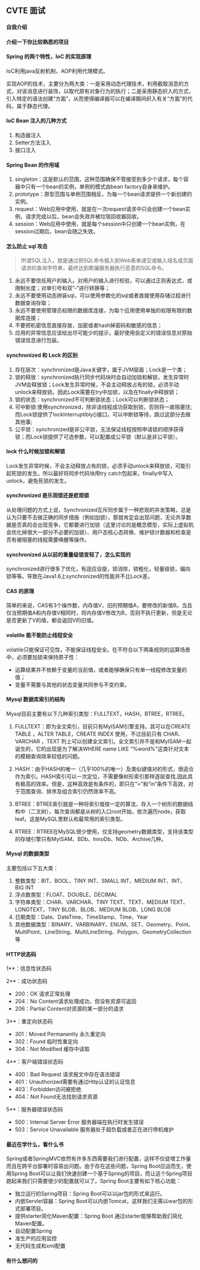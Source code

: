 ## CVTE 面试


#### 自我介绍


#### 介绍一下你比较熟悉的项目


#### Spring 的两个特性，IoC 的实现原理

IoC利用java反射机制，AOP利用代理模式。

实现AOP的技术，主要分为两大类：一是采用动态代理技术，利用截取消息的方式，对该消息进行装饰，以取代原有对象行为的执行；二是采用静态织入的方式，引入特定的语法创建“方面”，从而使得编译器可以在编译期间织入有关“方面”的代码，属于静态代理。


#### IoC Bean 注入的几种方式

1. 构造器注入
2. Setter方法注入
3. 接口注入


#### Spring Bean 的作用域

1. singleton：这是默认的范围，这种范围确保不管接受到多少个请求，每个容器中只有一个bean的实例，单例的模式由bean factory自身来维护。
2. prototype：原型范围与单例范围相反，为每一个bean请求提供一个新创建的实例。
3. request：Web应用中使用，就是在一次request请求中只会创建一个bean实例，请求完成以后，bean会失效并被垃圾回收器回收。
4. session：Web应用中使用，就是每个session中只创建一个bean实例，在session过期后，bean会随之失效。


#### 怎么防止 sql 攻击

>所谓SQL注入，就是通过把SQL命令插入到Web表单递交或输入域名或页面请求的查询字符串，最终达到欺骗服务器执行恶意的SQL命令。

1. 永远不要信任用户的输入。对用户的输入进行校验，可以通过正则表达式，或限制长度；对单引号和双”-“进行转换等；
2. 永远不要使用动态拼装sql，可以使用参数化的sql或者直接使用存储过程进行数据查询存取；
3. 永远不要使用管理员权限的数据库连接，为每个应用使用单独的权限有限的数据库连接；
4. 不要把机密信息直接存放，加密或者hash掉密码和敏感的信息；
5. 应用的异常信息应该给出尽可能少的提示，最好使用自定义的错误信息对原始错误信息进行包装。


#### synchronized 和 Lock 的区别

1. 存在层次：synchronized是Java关键字，属于JVM层面；Lock是一个类；
2. 锁的释放：synchronized执行同步代码块时会自动加锁和解锁，发生异常时JVM会释放锁；Lock发生异常时候，不会主动释放占有的锁，必须手动unlock来释放锁。因此Lock需要在try中加锁，以及在finally中释放锁；
3. 锁的状态：synchronized不可判断锁状态；Lock可以判断锁状态；
4. 可中断锁:使用synchronized，除非该线程成功获取到锁，否则将一直阻塞住;而Lock锁提供了lockInterruptibly()接口，可以中断锁等待，跳过这部分去做其他事;
5. 公平锁：synchronized是非公平锁，无法保证线程按照申请锁的顺序获得锁；而Lock锁提供了可选参数，可以配置成公平锁（默认是非公平锁）。


#### lock 什么时候加锁和解锁

Lock发生异常时候，不会主动释放占有的锁，必须手动unlock来释放锁，可能引起死锁的发生。所以最好将同步代码块用try catch包起来，finally中写入unlock，避免死锁的发生。


#### synchronized 是乐观锁还是悲观锁

从处理问题的方式上说，Synchronized互斥同步属于一种悲观的并发策略，总是认为只要不去做正确的同步措施（例如加锁），那就肯定会出现问题，无论共享数据是否真的会出现竞争，它都要进行加锁（这里讨论的是概念模型，实际上虚拟机会优化掉很大一部分不必要的加锁）、用户态核心态转换、维护锁计数器和检查是否有被阻塞的线程需要唤醒等操作。


#### synchronized 从以前的重量级锁变轻了，怎么实现的

synchronized进行很多了优化，有适应自旋，锁消除，锁粗化，轻量级锁，偏向锁等等。导致在Java1.6上synchronized的性能并不比Lock差。


#### CAS 的原理

 简单的来说，CAS有3个操作数，内存值V，旧的预期值A，要修改的新值B。当且仅当预期值A和内存值V相同时，将内存值V修改为B，否则不执行更新，但是无论是否更新了V的值，都会返回V的旧值。

#### volatile 能不能防止线程安全

volatile只能保证可见性，不能保证线程安全。在不符合以下两条规则的运算场景中，必须要加锁来保持原子性：
- 运算结果并不依赖于变量的当前值，或者能够确保只有单一线程修改变量的值；
- 变量不需要与其他的状态变量共同参与不变约束。


#### Mysql 数据库索引的结构

Mysql目前主要有以下几种索引类型：FULLTEXT，HASH，BTREE，RTREE。

1. FULLTEXT：即为全文索引，目前只有MyISAM引擎支持。其可以在CREATE TABLE ，ALTER TABLE，CREATE INDEX 使用，不过目前只有 CHAR、VARCHAR ，TEXT 列上可以创建全文索引。全文索引并不是和MyISAM一起诞生的，它的出现是为了解决WHERE name LIKE “%word%"这类针对文本的模糊查询效率较低的问题。

2. HASH：由于HASH的唯一（几乎100%的唯一）及类似键值对的形式，很适合作为索引。HASH索引可以一次定位，不需要像树形索引那样逐层查找,因此具有极高的效率。但是，这种高效是有条件的，即只在“=”和“in”条件下高效，对于范围查询、排序及组合索引仍然效率不高。

3. BTREE：BTREE索引就是一种将索引值按一定的算法，存入一个树形的数据结构中（二叉树），每次查询都是从树的入口root开始，依次遍历node，获取leaf。这是MySQL里默认和最常用的索引类型。

4. RTREE：RTREE在MySQL很少使用，仅支持geometry数据类型，支持该类型的存储引擎只有MyISAM、BDb、InnoDb、NDb、Archive几种。


#### Mysql 的数据类型

主要包括以下五大类：
1. 整数类型：BIT、BOOL、TINY INT、SMALL INT、MEDIUM INT、INT、 BIG INT
2. 浮点数类型：FLOAT、DOUBLE、DECIMAL
3. 字符串类型：CHAR、VARCHAR、TINY TEXT、TEXT、MEDIUM TEXT、LONGTEXT、TINY BLOB、BLOB、MEDIUM BLOB、LONG BLOB
4. 日期类型：Date、DateTime、TimeStamp、Time、Year
5. 其他数据类型：BINARY、VARBINARY、ENUM、SET、Geometry、Point、MultiPoint、LineString、MultiLineString、Polygon、GeometryCollection等


#### HTTP状态码

1**：信息性状态码

2**：成功状态码
- 200：OK 请求正常处理
- 204：No Content请求处理成功，但没有资源可返回
- 206：Partial Content对资源的某一部分的请求

3**：重定向状态码
- 301：Moved Permanently 永久重定向
- 302：Found 临时性重定向
- 304：Not Modified 缓存中读取

4**：客户端错误状态码
- 400：Bad Request 请求报文中存在语法错误
- 401：Unauthorized需要有通过Http认证的认证信息
- 403：Forbidden访问被拒绝
- 404：Not Found无法找到请求资源

5**：服务器错误状态码
- 500：Internal Server Error 服务器端在执行时发生错误
- 503：Service Unavailable 服务器处于超负载或者正在进行停机维护


#### 最近在学什么，看什么书

Spring或者SpringMVC依然有许多东西需要我们进行配置，这样不仅徒增工作量而且在跨平台部署时容易出问题。由于存在这些问题，Spring Boot应运而生，使用Spring Boot可以让我们快速创建一个基于Spring的项目，而让这个Spring项目跑起来我们只需要很少的配置就可以了。Spring Boot主要有如下核心功能：
- 独立运行的Spring项目：Spring Boot可以以jar包的形式来运行。
- 内嵌Servlet容器：Spring Boot可以内嵌Tomcat，这样我们无需以war包的形式部署项目。
- 提供starter简化Maven配置：Spring Boot 通过starter能够帮助我们简化Maven配置。
- 自动配置Spring
- 准生产的应用监控
- 无代码生成和xml配置

#### 有什么想问的
